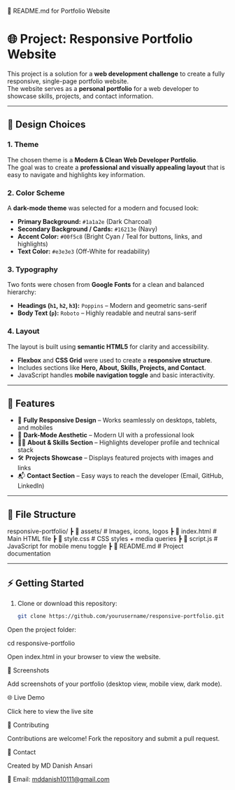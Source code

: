📄 README.md for Portfolio Website
# 🌐 Project: Responsive Portfolio Website

This project is a solution for a **web development challenge** to create a fully responsive, single-page portfolio website.  
The website serves as a **personal portfolio** for a web developer to showcase skills, projects, and contact information.

---

## 🎨 Design Choices

### 1. Theme
The chosen theme is a **Modern & Clean Web Developer Portfolio**.  
The goal was to create a **professional and visually appealing layout** that is easy to navigate and highlights key information.

### 2. Color Scheme
A **dark-mode theme** was selected for a modern and focused look:
- **Primary Background:** `#1a1a2e` (Dark Charcoal)  
- **Secondary Background / Cards:** `#16213e` (Navy)  
- **Accent Color:** `#00f5c8` (Bright Cyan / Teal for buttons, links, and highlights)  
- **Text Color:** `#e3e3e3` (Off-White for readability)  

### 3. Typography
Two fonts were chosen from **Google Fonts** for a clean and balanced hierarchy:
- **Headings (`h1`, `h2`, `h3`):** `Poppins` – Modern and geometric sans-serif  
- **Body Text (`p`):** `Roboto` – Highly readable and neutral sans-serif  

### 4. Layout
The layout is built using **semantic HTML5** for clarity and accessibility.  
- **Flexbox** and **CSS Grid** were used to create a **responsive structure**.  
- Includes sections like **Hero, About, Skills, Projects, and Contact**.  
- JavaScript handles **mobile navigation toggle** and basic interactivity.  

---

## 🚀 Features
- 📱 **Fully Responsive Design** – Works seamlessly on desktops, tablets, and mobiles  
- 🎨 **Dark-Mode Aesthetic** – Modern UI with a professional look  
- 🧑‍💻 **About & Skills Section** – Highlights developer profile and technical stack  
- 🛠️ **Projects Showcase** – Displays featured projects with images and links  
- 📬 **Contact Section** – Easy ways to reach the developer (Email, GitHub, LinkedIn)  

---

## 📂 File Structure


responsive-portfolio/
┣ 📂 assets/ # Images, icons, logos
┣ 📜 index.html # Main HTML file
┣ 📜 style.css # CSS styles + media queries
┣ 📜 script.js # JavaScript for mobile menu toggle
┣ 📜 README.md # Project documentation


---

## ⚡ Getting Started

1. Clone or download this repository:
   ```bash
   git clone https://github.com/yourusername/responsive-portfolio.git


Open the project folder:

cd responsive-portfolio


Open index.html in your browser to view the website.

📸 Screenshots

Add screenshots of your portfolio (desktop view, mobile view, dark mode).

🌐 Live Demo

Click here to view the live site

🤝 Contributing

Contributions are welcome! Fork the repository and submit a pull request.

📧 Contact

Created by MD Danish Ansari

📩 Email: mddanish10111@gmail.com